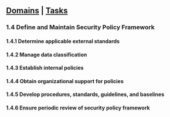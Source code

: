 [Domains](../index.md) | [Tasks](index.md)
---
### 1.4 Define and Maintain Security Policy Framework

#### 1.4.1 Determine applicable external standards

#### 1.4.2 Manage data classification

#### 1.4.3 Establish internal policies

#### 1.4.4 Obtain organizational support for policies

#### 1.4.5 Develop procedures, standards, guidelines, and baselines

#### 1.4.6 Ensure periodic review of security policy framework
